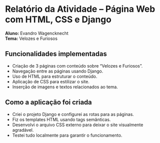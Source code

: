 # Relatório da Atividade – Página Web com HTML, CSS e Django  
**Aluno:** Evandro Wagencknecht  
**Tema:** Velozes e Furiosos

## Funcionalidades implementadas  
- Criação de 3 páginas com conteúdo sobre “Velozes e Furiosos”.  
- Navegação entre as páginas usando Django.  
- Uso de HTML para estruturar o conteúdo.  
- Aplicação de CSS para estilizar o site.  
- Inserção de imagens e textos relacionados ao tema.

## Como a aplicação foi criada  
- Criei o projeto Django e configurei as rotas para as páginas.  
- Fiz os templates HTML usando tags semânticas.  
- Desenvolvi o arquivo CSS externo para deixar o site visualmente agradável.  
- Testei tudo localmente para garantir o funcionamento.

